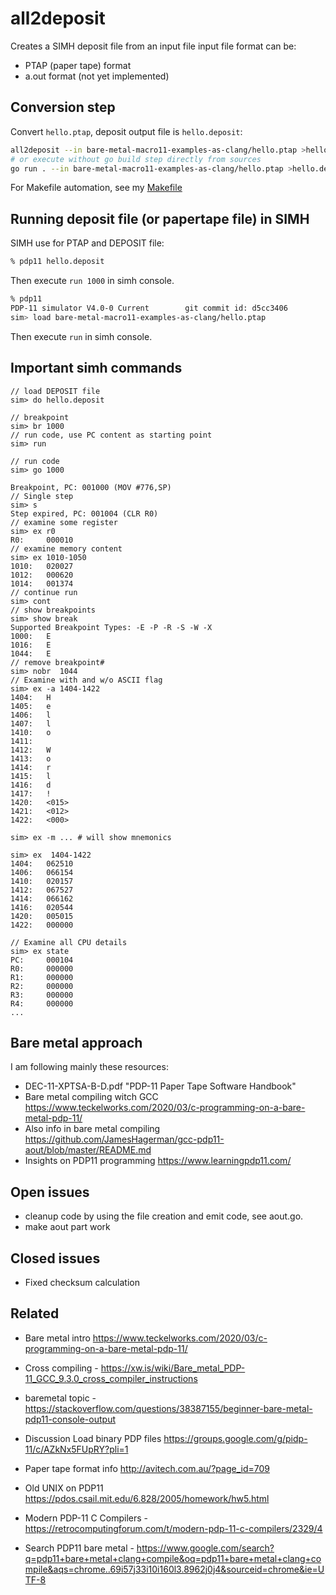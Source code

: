 # all2deposit

Creates a SIMH deposit file from an input file
input file format can be:
* PTAP (paper tape) format
* a.out format (not yet implemented)

## Conversion step
Convert ```hello.ptap```, deposit output file is 
```hello.deposit```:
```bash
all2deposit --in bare-metal-macro11-examples-as-clang/hello.ptap >hello.deposit
# or execute without go build step directly from sources
go run . --in bare-metal-macro11-examples-as-clang/hello.ptap >hello.deposit
```

For Makefile automation, see my [Makefile](../bare-metal-examples-clang/Makefile)

## Running deposit file (or papertape file) in SIMH
SIMH use for PTAP and DEPOSIT file:
```bash
% pdp11 hello.deposit
```
Then execute ```run 1000``` in simh console.

```bash
% pdp11
PDP-11 simulator V4.0-0 Current        git commit id: d5cc3406
sim> load bare-metal-macro11-examples-as-clang/hello.ptap
```
Then execute ```run``` in simh console.

## Important simh commands
```
// load DEPOSIT file
sim> do hello.deposit

// breakpoint
sim> br 1000
// run code, use PC content as starting point
sim> run

// run code 
sim> go 1000

Breakpoint, PC: 001000 (MOV #776,SP)
// Single step
sim> s
Step expired, PC: 001004 (CLR R0)
// examine some register
sim> ex r0
R0:     000010
// examine memory content
sim> ex 1010-1050
1010:   020027
1012:   000620
1014:   001374
// continue run
sim> cont
// show breakpoints
sim> show break
Supported Breakpoint Types: -E -P -R -S -W -X
1000:   E
1016:   E
1044:   E
// remove breakpoint#
sim> nobr  1044
// Examine with and w/o ASCII flag
sim> ex -a 1404-1422
1404:   H
1405:   e
1406:   l
1407:   l
1410:   o
1411:
1412:   W
1413:   o
1414:   r
1415:   l
1416:   d
1417:   !
1420:   <015>
1421:   <012>
1422:   <000>

sim> ex -m ... # will show mnemonics

sim> ex  1404-1422
1404:   062510
1406:   066154
1410:   020157
1412:   067527
1414:   066162
1416:   020544
1420:   005015
1422:   000000

// Examine all CPU details
sim> ex state
PC:     000104
R0:     000000
R1:     000000
R2:     000000
R3:     000000
R4:     000000
...
```
## Bare metal approach
I am following mainly these resources:

* DEC-11-XPTSA-B-D.pdf "PDP-11 Paper Tape Software Handbook"
* Bare metal compiling witch GCC
  https://www.teckelworks.com/2020/03/c-programming-on-a-bare-metal-pdp-11/
* Also info in bare metal compiling
  https://github.com/JamesHagerman/gcc-pdp11-aout/blob/master/README.md
* Insights on PDP11 programming
  https://www.learningpdp11.com/

## Open issues
* cleanup code by using the file creation and emit code, see aout.go.
* make aout part work

## Closed issues
* Fixed checksum calculation


## Related
* Bare metal intro https://www.teckelworks.com/2020/03/c-programming-on-a-bare-metal-pdp-11/
* Cross compiling - https://xw.is/wiki/Bare_metal_PDP-11_GCC_9.3.0_cross_compiler_instructions
* baremetal topic - https://stackoverflow.com/questions/38387155/beginner-bare-metal-pdp11-console-output

* Discussion Load binary PDP files https://groups.google.com/g/pidp-11/c/AZkNx5FUpRY?pli=1
* Paper tape format info http://avitech.com.au/?page_id=709
* Old UNIX on PDP11 https://pdos.csail.mit.edu/6.828/2005/homework/hw5.html

* Modern PDP-11 C Compilers - https://retrocomputingforum.com/t/modern-pdp-11-c-compilers/2329/4
* Search PDP11 bare metal - https://www.google.com/search?q=pdp11+bare+metal+clang+compile&oq=pdp11+bare+metal+clang+compile&aqs=chrome..69i57j33i10i160l3.8962j0j4&sourceid=chrome&ie=UTF-8
